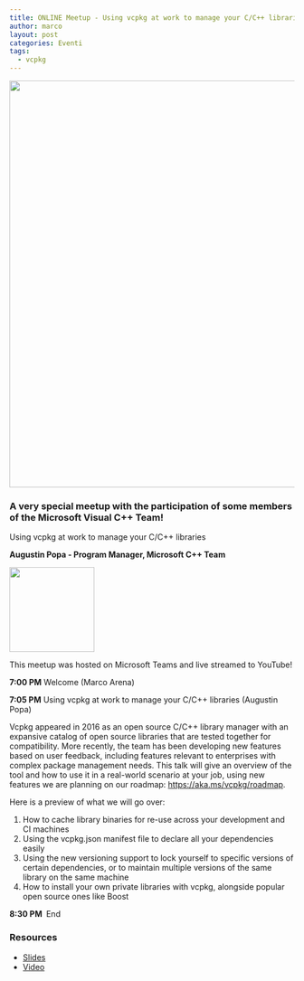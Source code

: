 ```yaml
---
title: ONLINE Meetup - Using vcpkg at work to manage your C/C++ libraries
author: marco
layout: post
categories: Eventi
tags:
  - vcpkg
---
```



<center><img class="wp-image-9489 size-full aligncenter" src="https://www.italiancpp.org/wp-content/uploads/2020/05/meetupmo0620.png" alt="" width="1280" height="720" /></center>

<h3>A very special meetup with the participation of some members of the Microsoft Visual C++ Team!</h3>

Using vcpkg at work to manage your C/C++ libraries

**Augustin Popa - Program Manager, Microsoft C++ Team**

<img class="aligncenter wp-image-9493 size-thumbnail" src="https://www.italiancpp.org/wp-content/uploads/2020/05/Augustin-photo-150x150.jpg" alt="" width="150" height="150" />

This meetup was hosted on Microsoft Teams and live streamed to YouTube!

<strong>7:00 PM</strong> Welcome (Marco Arena)

<strong>7:05 PM</strong> Using vcpkg at work to manage your C/C++ libraries (Augustin Popa)

Vcpkg appeared in 2016 as an open source C/C++ library manager with an expansive catalog of open source libraries that are tested together for compatibility. More recently, the team has been developing new features based on user feedback, including features relevant to enterprises with complex package management needs. This talk will give an overview of the tool and how to use it in a real-world scenario at your job, using new features we are planning on our roadmap: <a href="https://aka.ms/vcpkg/roadmap" data-saferedirecturl="https://www.google.com/url?q=https://aka.ms/vcpkg/roadmap&amp;source=gmail&amp;ust=1589530952270000&amp;usg=AFQjCNFzkI0loWG-zNQwZjB92Uwj8Gdgeg">https://aka.ms/vcpkg/roadmap</a>.

Here is a preview of what we will go over:

1. How to cache library binaries for re-use across your development and CI machines
2. Using the vcpkg.json manifest file to declare all your dependencies easily
3. Using the new versioning support to lock yourself to specific versions of certain dependencies, or to maintain multiple versions of the same library on the same machine
4. How to install your own private libraries with vcpkg, alongside popular open source ones like Boost

<strong>8:30 PM </strong> End

<h3>Resources</h3>
<ul>
 	<li><a href="https://www.italiancpp.org/wp-content/uploads/2020/06/Using-vcpkg-at-work-to-manage-your-C-libraries.pdf">Slides</a></li>
 	<li><a href="https://www.youtube.com/watch?v=r1QOUrDvsnc">Video</a></li>
</ul>

